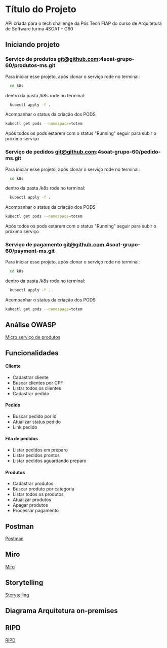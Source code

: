 # Título do Projeto

API criada para o tech challenge da Pós Tech FIAP do curso de Arquitetura de Software turma 4SOAT - G60

## Iniciando projeto

### Serviço de produtos git@github.com:4soat-grupo-60/produtos-ms.git

Para iniciar esse projeto, após clonar o serviço rode no terminal:

```bash
  cd k8s
```

dentro da pasta /k8s rode no terminal:

```bash
  kubectl apply -f .
```

Acompanhar o status da criação dos PODS

```bash
kubectl get pods --namespace=totem
```

Após todos os pods estarem com o status "Running" seguir para subir o próximo serviço

### Serviço de pedidos git@github.com:4soat-grupo-60/pedido-ms.git

Para iniciar esse projeto, após clonar o serviço rode no terminal:

```bash
  cd k8s
```

dentro da pasta /k8s rode no terminal:

```bash
  kubectl apply -f .
```

Acompanhar o status da criação dos PODS

```bash
kubectl get pods --namespace=totem
```

Após todos os pods estarem com o status "Running" seguir para subir o próximo serviço

### Serviço de pagamento git@github.com:4soat-grupo-60/payment-ms.git

Para iniciar esse projeto, após clonar o serviço rode no terminal:

```bash
  cd k8s
```

dentro da pasta /k8s rode no terminal:

```bash
  kubectl apply -f .
```

Acompanhar o status da criação dos PODS

```bash
kubectl get pods --namespace=totem
```

## Análise OWASP

[Micro serviço de produtos](https://4soat-grupo-60.github.io/produtos-ms/scanner/produtos-report-v2-2024-07-31.html)

## Funcionalidades

#### Cliente

- Cadastrar cliente
- Buscar clientes por CPF
- Listar todos os clientes
- Cadastrar pedido

#### Pedido

- Buscar pedido por id
- Atualizar status pedido
- Link pedido

#### Fila de pedidos

- Listar pedidos em preparo
- Listar pedidos prontos
- Listar pedidos aguardando preparo

#### Produtos

- Cadastrar produtos
- Buscar produto por categoria
- Listar todos os produtos
- Atualizar produtos
- Apagar produtos
- Processar pagamento

## Postman

[Postman](https://elements.getpostman.com/redirect?entityId=26331161-07de13c2-3c77-4e02-851d-1d35a173d086&entityType=collection)

## Miro

[Miro](https://miro.com/app/board/uXjVNe6pUU4=/)

## Storytelling

[Storytelling](https://docs.google.com/document/d/1UKt6QM1xacBQHZGV9gy3_L3Li5LpHbLUMzv4UTCF_Nc/edit)

## Diagrama Arquitetura on-premises

<!--- ![Diagrama Arquitetura on-premises](https://github.com/adrianolima/tech_challenge_4soat_g60/blob/main/docs/on-premises/diagrama_onpremises.png) -->

## RIPD
[RIPD](https://1drv.ms/w/c/2212ca1d71ab54c7/Ee8_H5k-tp9BkqzgWAq3uuUB4n1KSL7ab9D5Kk5LjMKqBg?e=3hskNa)

